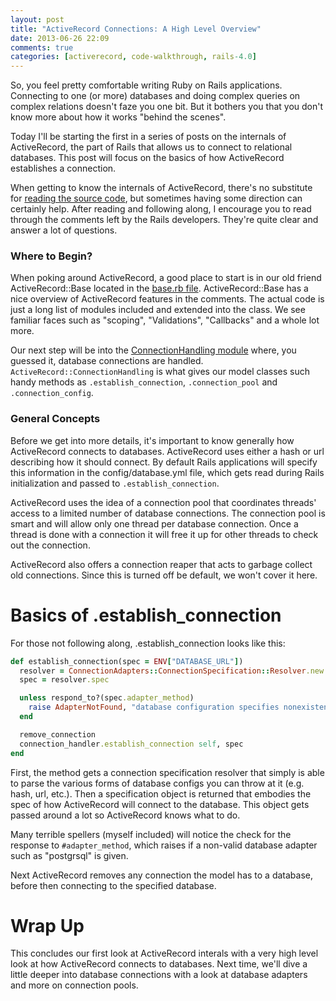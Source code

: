 ```yaml
---
layout: post
title: "ActiveRecord Connections: A High Level Overview"
date: 2013-06-26 22:09
comments: true
categories: [activerecord, code-walkthrough, rails-4.0]
---
```


So, you feel pretty comfortable writing Ruby on Rails applications. Connecting to one (or more) databases and doing complex queries on complex relations doesn't faze you one bit. But it bothers you that you don't know more about how it works "behind the scenes".

Today I'll be starting the first in a series of posts on the internals of ActiveRecord, the part of Rails that allows us to connect to relational databases. This post will focus on the basics of how ActiveRecord establishes a connection.

When getting to know the internals of ActiveRecord, there's no substitute for [reading the source code](https://github.com/rails/rails/tree/v4.0.0/activerecord), but sometimes having some direction can certainly help. After reading and following along, I encourage you to read through the comments left by the Rails developers. They're quite clear and answer a lot of questions.

### Where to Begin?
When poking around ActiveRecord, a good place to start is in our old friend ActiveRecord::Base located in the [base.rb file](https://github.com/rails/rails/blob/v4.0.0/activerecord/lib/active_record/base.rb). ActiveRecord::Base has a nice overview of ActiveRecord features in the comments. The actual code is just a long list of modules included and extended into the class. We see familiar faces such as "scoping", "Validations", "Callbacks" and a whole lot more.

Our next step will be into the [ConnectionHandling module](https://github.com/rails/rails/blob/v4.0.0/activerecord/lib/active_record/connection_handling.rb) where, you guessed it, database connections are handled. `ActiveRecord::ConnectionHandling` is what gives our model classes such handy methods as `.establish_connection`, `.connection_pool` and `.connection_config`.

### General Concepts
Before we get into more details, it's important to know generally how ActiveRecord connects to databases. ActiveRecord uses either a hash or url describing how it should connect. By default Rails applications will specify this information in the config/database.yml file, which gets read during Rails initialization and passed to `.establish_connection`.

ActiveRecord uses the idea of a connection pool that coordinates threads'
access to a limited number of database connections. The connection pool is
smart and will allow only one thread per database connection. Once a thread is
done with a connection it will free it up for other threads to check out the
connection.

ActiveRecord also offers a connection reaper that acts to garbage collect old
connections. Since this is turned off be default, we won't cover it here.

# Basics of .establish_connection
For those not following along, .establish_connection looks like this:

```ruby
def establish_connection(spec = ENV["DATABASE_URL"])
  resolver = ConnectionAdapters::ConnectionSpecification::Resolver.new spec, configurations
  spec = resolver.spec

  unless respond_to?(spec.adapter_method)
    raise AdapterNotFound, "database configuration specifies nonexistent #{spec.config[:adapter]} adapter"
  end

  remove_connection
  connection_handler.establish_connection self, spec
end
```

First, the method gets a connection specification resolver that simply is able to parse the various forms of database configs you can throw at it (e.g. hash, url, etc.). Then a specification object is returned that embodies the spec of how ActiveRecord will connect to the database. This object gets passed around a lot so ActiveRecord knows what to do.

Many terrible spellers (myself included) will notice the check for the response to `#adapter_method`, which raises if a non-valid database adapter such as "postgrsql" is given.

Next ActiveRecord removes any connection the model has to a database, before then connecting to the specified database.

# Wrap Up

This concludes our first look at ActiveRecord interals with a very high level look at how ActiveRecord connects to databases. Next time, we'll dive a little deeper into database connections with a look at database adapters and more on connection pools.
